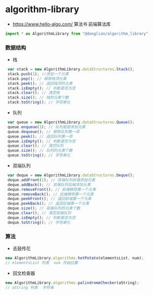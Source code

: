 # algorithm-library
*  https://www.hello-algo.com/ 算法书
前端算法库

```javascript
import * as AlgorithmLibrary from "@donglian/algorithm_library"
```
### 数据结构
* 栈

```javascript
 var stack = new AlgorithmLibrary.dataStructures.Stack();
 stack.push(1); //添加一个元素
 stack.pop(); // 移除栈顶元素
 stack.peek(); // 返回栈顶的元素
 stack.isEmpty(); // 判断是否为空
 stack.clear(); // 清空栈
 stack.size(); // 栈的元素个数
 stack.toString(); // 字符串化
```

* 队列

```javascript
 var queue = new AlgorithmLibrary.dataStructures.Queue();
 queue.enqueue(1); // 队列尾部添加元素
 queue.dequeue(); // 移除队列第一项
 queue.peek(); // 返回队列第一项
 queue.isEmpty(); // 判断是否为空
 queue.clear(); // 清空队列
 queue.size(); // 队列的元素个数
 queue.toString(); // 字符串化
```

* 双端队列

```javascript
 var deque = new AlgorithmLibrary.dataStructures.Deque();
 deque.addFront(1); // 双端队列前端添加元素
 deque.addBack(); // 双端队列后端添加元素
 deque.removeFront(); // 前端移除第一个元素
 deque.removeBack(); // 后端移除第一个元素
 deque.peekFront(); // 返回前端第一个元素
 deque.peekBack(); // 返回后端第一个元素
 deque.size(); // 双端队列的元素个数
 deque.clear(); // 清空双端队列
 deque.isEmpty(); // 判断是否为空
 deque.toString(); // 字符串化
```

### 算法

* 击鼓传花

```javascript
new AlgorithmLibrary.algorithms.hotPotato(elementsList, num);
// elementsList 列表  num 开始位置
```

* 回文检查器 

```javascript
new AlgorithmLibrary.algorithms.palindromeChecker(aString);
// aString 列表  字符串
```